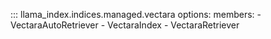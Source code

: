 ::: llama_index.indices.managed.vectara
options:
members: - VectaraAutoRetriever - VectaraIndex - VectaraRetriever
